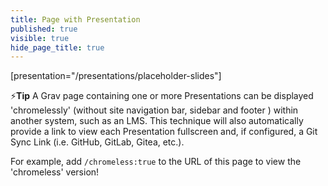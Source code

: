 ```yaml
---
title: Page with Presentation
published: true
visible: true
hide_page_title: true
---
```


[presentation="/presentations/placeholder-slides"]

⚡️**Tip** A Grav page containing one or more Presentations can be displayed 'chromelessly' (without site navigation bar, sidebar and footer ) within another system, such as an LMS. This technique will also automatically provide a link to view each Presentation fullscreen and, if configured, a Git Sync Link (i.e. GitHub, GitLab, Gitea, etc.).  

For example, add `/chromeless:true` to the URL of this page to view the 'chromeless' version!
